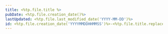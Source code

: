 ```yaml
---
title: <%tp.file.title %>
pubDate: <%tp.file.creation_date()%>
lastUpdated: <%tp.file.last_modified_date('YYYY-MM-DD')%>
id: <%tp.file.creation_date('YYYYMMDDHHMMSS')%>-<%tp.file.title.replaceAll(' ', '-').toLowerCase()%>
---
```

